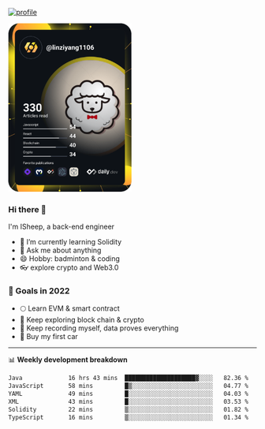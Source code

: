 [![profile](http://img.codelin.xyz/hello-im-isheep.svg)](https://www.calligrapher.ai/)

<a href="https://app.daily.dev/linziyang1106"><img src="/devcard.png" width="250" alt="ISheep's Dev Card"/></a>

### Hi there 🐏

I'm ISheep, a back-end engineer

- 🔭 I’m currently learning Solidity
- 💬 Ask me about anything
- 😄 Hobby: badminton & coding
- 👓 explore crypto and Web3.0

### 🚀 Goals in 2022
+ 🌕 Learn EVM & smart contract
+ 🤔 Keep exploring block chain & crypto
+ 🐏 Keep recording myself, data proves everything
+ 🚗 Buy my first car

-------

📊 **Weekly development breakdown**
<!--START_SECTION:waka-->

```text
Java             16 hrs 43 mins  ████████████████████▓░░░░   82.36 %
JavaScript       58 mins         █▒░░░░░░░░░░░░░░░░░░░░░░░   04.77 %
YAML             49 mins         █░░░░░░░░░░░░░░░░░░░░░░░░   04.03 %
XML              43 mins         █░░░░░░░░░░░░░░░░░░░░░░░░   03.53 %
Solidity         22 mins         ▒░░░░░░░░░░░░░░░░░░░░░░░░   01.82 %
TypeScript       16 mins         ▒░░░░░░░░░░░░░░░░░░░░░░░░   01.34 %
```

<!--END_SECTION:waka-->
